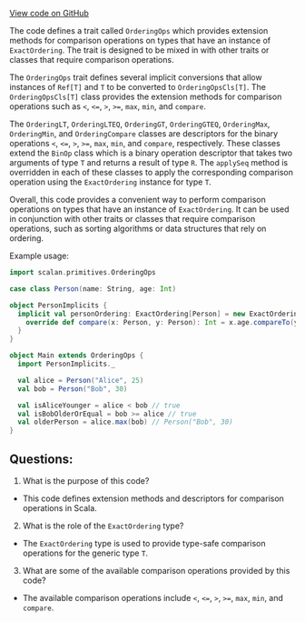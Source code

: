 [View code on GitHub](sigmastate-interpreterhttps://github.com/ScorexFoundation/sigmastate-interpreter/graph-ir/src/main/scala/scalan/primitives/OrderingOps.scala)

The code defines a trait called `OrderingOps` which provides extension methods for comparison operations on types that have an instance of `ExactOrdering`. The trait is designed to be mixed in with other traits or classes that require comparison operations. 

The `OrderingOps` trait defines several implicit conversions that allow instances of `Ref[T]` and `T` to be converted to `OrderingOpsCls[T]`. The `OrderingOpsCls[T]` class provides the extension methods for comparison operations such as `<`, `<=`, `>`, `>=`, `max`, `min`, and `compare`. 

The `OrderingLT`, `OrderingLTEQ`, `OrderingGT`, `OrderingGTEQ`, `OrderingMax`, `OrderingMin`, and `OrderingCompare` classes are descriptors for the binary operations `<`, `<=`, `>`, `>=`, `max`, `min`, and `compare`, respectively. These classes extend the `BinOp` class which is a binary operation descriptor that takes two arguments of type `T` and returns a result of type `R`. The `applySeq` method is overridden in each of these classes to apply the corresponding comparison operation using the `ExactOrdering` instance for type `T`.

Overall, this code provides a convenient way to perform comparison operations on types that have an instance of `ExactOrdering`. It can be used in conjunction with other traits or classes that require comparison operations, such as sorting algorithms or data structures that rely on ordering. 

Example usage:

```scala
import scalan.primitives.OrderingOps

case class Person(name: String, age: Int)

object PersonImplicits {
  implicit val personOrdering: ExactOrdering[Person] = new ExactOrdering[Person] {
    override def compare(x: Person, y: Person): Int = x.age.compareTo(y.age)
  }
}

object Main extends OrderingOps {
  import PersonImplicits._

  val alice = Person("Alice", 25)
  val bob = Person("Bob", 30)

  val isAliceYounger = alice < bob // true
  val isBobOlderOrEqual = bob >= alice // true
  val olderPerson = alice.max(bob) // Person("Bob", 30)
}
```
## Questions: 
 1. What is the purpose of this code?
- This code defines extension methods and descriptors for comparison operations in Scala.

2. What is the role of the `ExactOrdering` type?
- The `ExactOrdering` type is used to provide type-safe comparison operations for the generic type `T`.

3. What are some of the available comparison operations provided by this code?
- The available comparison operations include `<`, `<=`, `>`, `>=`, `max`, `min`, and `compare`.